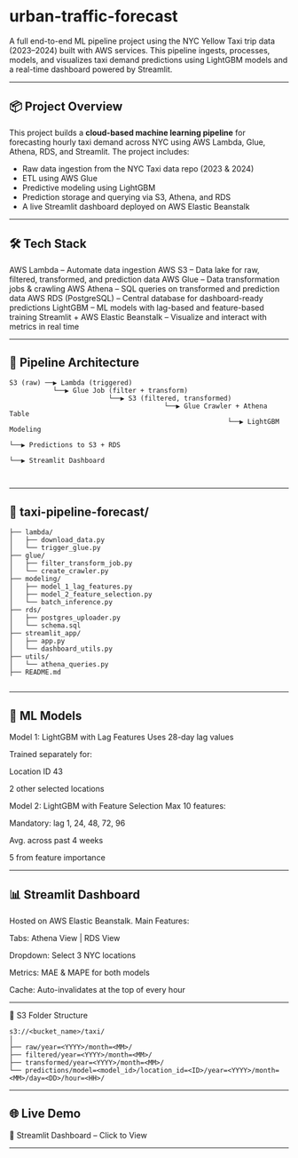 # urban-traffic-forecast

A full end-to-end ML pipeline project using the NYC Yellow Taxi trip data (2023–2024) built with AWS services. This pipeline ingests, processes, models, and visualizes taxi demand predictions using LightGBM models and a real-time dashboard powered by Streamlit.

---

## 📦 Project Overview

This project builds a **cloud-based machine learning pipeline** for forecasting hourly taxi demand across NYC using AWS Lambda, Glue, Athena, RDS, and Streamlit. The project includes:

- Raw data ingestion from the NYC Taxi data repo (2023 & 2024)
- ETL using AWS Glue
- Predictive modeling using LightGBM
- Prediction storage and querying via S3, Athena, and RDS
- A live Streamlit dashboard deployed on AWS Elastic Beanstalk

---

## 🛠️ Tech Stack

AWS Lambda – Automate data ingestion
AWS S3 – Data lake for raw, filtered, transformed, and prediction data
AWS Glue – Data transformation jobs & crawling
AWS Athena – SQL queries on transformed and prediction data
AWS RDS (PostgreSQL) – Central database for dashboard-ready predictions
LightGBM – ML models with lag-based and feature-based training
Streamlit + AWS Elastic Beanstalk – Visualize and interact with metrics in real time

---


## 🔁 Pipeline Architecture

```plaintext
S3 (raw) ──▶ Lambda (triggered) 
           └──▶ Glue Job (filter + transform)
                         └──▶ S3 (filtered, transformed)
                                       └──▶ Glue Crawler + Athena Table
                                                       └──▶ LightGBM Modeling
                                                                   └──▶ Predictions to S3 + RDS
                                                                                   └──▶ Streamlit Dashboard



```

---
## 📁 taxi-pipeline-forecast/
```
├── lambda/
│   ├── download_data.py
│   └── trigger_glue.py
├── glue/
│   ├── filter_transform_job.py
│   └── create_crawler.py
├── modeling/
│   ├── model_1_lag_features.py
│   ├── model_2_feature_selection.py
│   └── batch_inference.py
├── rds/
│   ├── postgres_uploader.py
│   └── schema.sql
├── streamlit_app/
│   ├── app.py
│   └── dashboard_utils.py
├── utils/
│   └── athena_queries.py
├── README.md


```

---

## 🧠 ML Models

Model 1: LightGBM with Lag Features
Uses 28-day lag values

Trained separately for:

Location ID 43

2 other selected locations

Model 2: LightGBM with Feature Selection
Max 10 features:

Mandatory: lag 1, 24, 48, 72, 96

Avg. across past 4 weeks

5 from feature importance

---

## 📊 Streamlit Dashboard
Hosted on AWS Elastic Beanstalk.
Main Features:

Tabs: Athena View | RDS View

Dropdown: Select 3 NYC locations

Metrics: MAE & MAPE for both models

Cache: Auto-invalidates at the top of every hour

---

📁 S3 Folder Structure
```
s3://<bucket_name>/taxi/
│
├── raw/year=<YYYY>/month=<MM>/
├── filtered/year=<YYYY>/month=<MM>/
├── transformed/year=<YYYY>/month=<MM>/
└── predictions/model=<model_id>/location_id=<ID>/year=<YYYY>/month=<MM>/day=<DD>/hour=<HH>/

```
---

## 🌐 Live Demo

🔗 Streamlit Dashboard – Click to View

---
